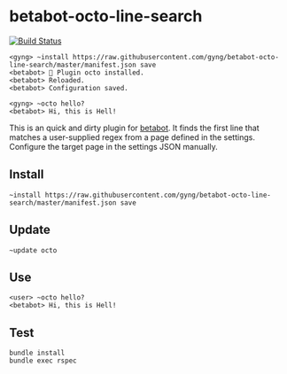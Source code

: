 # betabot-octo-line-search

[![Build Status](https://travis-ci.org/gyng/betabot-octo-line-search.svg?branch=master)](https://travis-ci.org/gyng/betabot-octo-line-search)

```
<gyng> ~install https://raw.githubusercontent.com/gyng/betabot-octo-line-search/master/manifest.json save
<betabot> 🎉 Plugin octo installed.
<betabot> Reloaded.
<betabot> Configuration saved.

<gyng> ~octo hello?
<betabot> Hi, this is Hell!
```

This is an quick and dirty plugin for [betabot](https://github.com/gyng/betabot/). It finds the first line that matches a user-supplied regex from a page defined in the settings. Configure the target page in the settings JSON manually.

## Install

```
~install https://raw.githubusercontent.com/gyng/betabot-octo-line-search/master/manifest.json save
```

## Update

```
~update octo
```

## Use

```
<user> ~octo hello?
<betabot> Hi, this is Hell!
```

## Test

```
bundle install
bundle exec rspec
```
